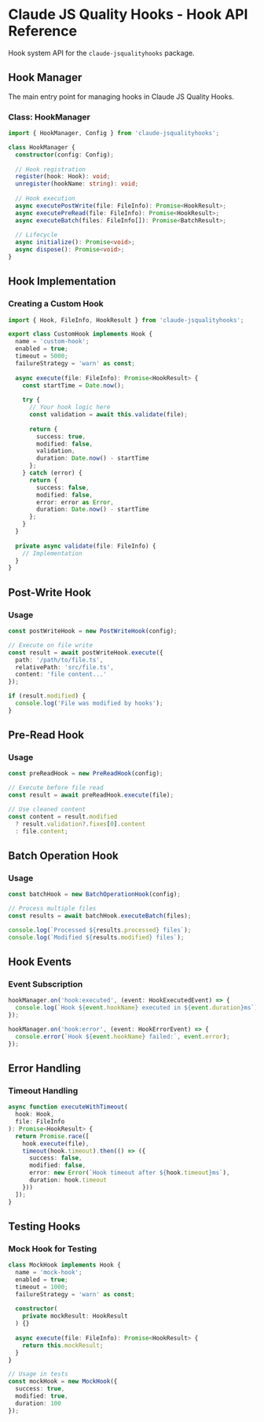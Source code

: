 # Claude JS Quality Hooks - Hook API Reference

Hook system API for the `claude-jsqualityhooks` package.

## Hook Manager

The main entry point for managing hooks in Claude JS Quality Hooks.

### Class: HookManager

```typescript
import { HookManager, Config } from 'claude-jsqualityhooks';

class HookManager {
  constructor(config: Config);
  
  // Hook registration
  register(hook: Hook): void;
  unregister(hookName: string): void;
  
  // Hook execution
  async executePostWrite(file: FileInfo): Promise<HookResult>;
  async executePreRead(file: FileInfo): Promise<HookResult>;
  async executeBatch(files: FileInfo[]): Promise<BatchResult>;
  
  // Lifecycle
  async initialize(): Promise<void>;
  async dispose(): Promise<void>;
}
```

## Hook Implementation

### Creating a Custom Hook

```typescript
import { Hook, FileInfo, HookResult } from 'claude-jsqualityhooks';

export class CustomHook implements Hook {
  name = 'custom-hook';
  enabled = true;
  timeout = 5000;
  failureStrategy = 'warn' as const;
  
  async execute(file: FileInfo): Promise<HookResult> {
    const startTime = Date.now();
    
    try {
      // Your hook logic here
      const validation = await this.validate(file);
      
      return {
        success: true,
        modified: false,
        validation,
        duration: Date.now() - startTime
      };
    } catch (error) {
      return {
        success: false,
        modified: false,
        error: error as Error,
        duration: Date.now() - startTime
      };
    }
  }
  
  private async validate(file: FileInfo) {
    // Implementation
  }
}
```

## Post-Write Hook

### Usage

```typescript
const postWriteHook = new PostWriteHook(config);

// Execute on file write
const result = await postWriteHook.execute({
  path: '/path/to/file.ts',
  relativePath: 'src/file.ts',
  content: 'file content...'
});

if (result.modified) {
  console.log('File was modified by hooks');
}
```

## Pre-Read Hook

### Usage

```typescript
const preReadHook = new PreReadHook(config);

// Execute before file read
const result = await preReadHook.execute(file);

// Use cleaned content
const content = result.modified 
  ? result.validation?.fixes[0].content 
  : file.content;
```

## Batch Operation Hook

### Usage

```typescript
const batchHook = new BatchOperationHook(config);

// Process multiple files
const results = await batchHook.executeBatch(files);

console.log(`Processed ${results.processed} files`);
console.log(`Modified ${results.modified} files`);
```

## Hook Events

### Event Subscription

```typescript
hookManager.on('hook:executed', (event: HookExecutedEvent) => {
  console.log(`Hook ${event.hookName} executed in ${event.duration}ms`);
});

hookManager.on('hook:error', (event: HookErrorEvent) => {
  console.error(`Hook ${event.hookName} failed:`, event.error);
});
```

## Error Handling

### Timeout Handling

```typescript
async function executeWithTimeout(
  hook: Hook,
  file: FileInfo
): Promise<HookResult> {
  return Promise.race([
    hook.execute(file),
    timeout(hook.timeout).then(() => ({
      success: false,
      modified: false,
      error: new Error(`Hook timeout after ${hook.timeout}ms`),
      duration: hook.timeout
    }))
  ]);
}
```

## Testing Hooks

### Mock Hook for Testing

```typescript
class MockHook implements Hook {
  name = 'mock-hook';
  enabled = true;
  timeout = 1000;
  failureStrategy = 'warn' as const;
  
  constructor(
    private mockResult: HookResult
  ) {}
  
  async execute(file: FileInfo): Promise<HookResult> {
    return this.mockResult;
  }
}

// Usage in tests
const mockHook = new MockHook({
  success: true,
  modified: true,
  duration: 100
});
```